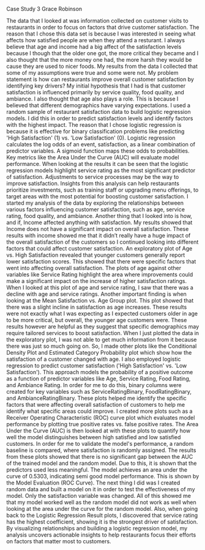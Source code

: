 Case Study 3
Grace Robinson

The data that I looked at was information collected on customer visits to restaurants in order to focus on factors that drive customer satisfaction. The reason that I chose this data set is because I was interested in seeing what affects how satisfied people are when they attend a resturant. I always believe that age and income had a big affect of the satisfaction levels because I though that the older one got, the more critical they became and I also thought that the more money one had, the more harsh they would be cause they are used to nicer foods. My results from the data I collected that some of my assumptions were true and some were not.
My problem statement is how can restaurants improve overall customer satisfaction by identifying key drivers? My initial hypothesis that I had is that customer satisfaction is influenced primarily by service quality, food quality, and ambiance. I also thought that age also plays a role. This is because I believed that different demographics have varying expectations. I used a random sample of restaurant satisfaction data to build logistic regression models. I did this in order to predict satisfaction levels and identify factors with the highest impact. The reason that I chose logistic regression is because it is effective for binary classification problems like predicting 'High Satisfaction' (1) vs. 'Low Satisfaction' (0). Logistic regression calculates the log odds of an event, satisfaction, as a linear combination of predictor variables. A sigmoid function maps these odds to probabilities. Key metrics like the Area Under the Curve (AUC) will evaluate model performance. When looking at the results it can be seen that the logistic regression models highlight service rating as the most significant predictor of satisfaction. Adjustments to service processes may be the way to improve satisfaction. Insights from this analysis can help restaurants prioritize investments, such as training staff or upgrading menu offerings, to target areas with the most potential for boosting customer satisfaction.
I started my analysis of the data by exploring the relationships between various factors influencing customer satisfaction, such as age, service rating, food quality, and ambiance. Another thing that I looked into is how, and if, Income affected anything with satisfaction. My results showed that Income does not have a significant impact on overall satisfaction. These results with income showed me that it didn’t really have a huge impact of the overall satisfaction of the customers so I continued looking into different factors that could affect customer satisfaction. An exploratory plot of Age vs. High Satisfaction revealed that younger customers generally report lower satisfaction scores. This showed that there were specific factors that went into affecting overall satisfaction. The plots of age against other variables like Service Rating highlight the area where improvements could make a significant impact on the increase of higher satisfaction ratings. When I looked at this plot of age and service rating, I saw that there was a decline with age and service ratings. Another important finding is when looking at the Mean Satisfaction vs. Age Group plot. This plot showed that there was a slight incline in satisfaction as age increases. These results were not exactly what I was expecting as I expected customers older in age to be more critical, but overall, the younger age customers were. These results however are helpful as they suggest that specific demographics may require tailored services to boost satisfaction.
When I just plotted the data in the exploratory plot, I was not able to get much information from it because there was just so much going on. So, I made other plots like the Conditional Density Plot and Estimated Category Probability plot which show how the satisfaction of a customer changed with age. I also employed logistic regression to predict customer satisfaction ('High Satisfaction' vs. 'Low Satisfaction'). This approach models the probability of a positive outcome as a function of predictor variables like Age, Service Rating, Food Rating, and Ambiance Rating. In order for me to do this, binary columns were created for key variables such as ServiceRatingBinary, FoodRatingBinary, and AmbianceRatingBinary. These plots helped me identify the specific factors that were affecting overall satisfaction of customers to help me identify what specific areas could improve. I created more plots such as a Receiver Operating Characteristic (ROC) curve plot which evaluates model performance by plotting true positive rates vs. false positive rates. The Area Under the Curve (AUC) is then looked at with these plots to quantify how well the model distinguishes between high satisfied and low satisfied customers. In order for me to validate the model's performance, a random baseline is compared, where satisfaction is randomly assigned. The results from these plots showed that there is no significant gap between the AUC of the trained model and the random model. Due to this, it is shown that the predictors used less meaningful. The model achieves an area under the curve of 0.5303, indicating semi good model performance. This is shown by the Model Evaluation (ROC Curve). The next thing I did was I created random data and built a model on it in order to test the effectiveness of my model. Only the satisfaction variable was changed. All of this showed me that my model worked well as the random model did not work as well when looking at the area under the curve for the random model. Also, when going back to the Logistic Regression Result plots, I discovered that service rating has the highest coefficient, showing it is the strongest driver of satisfaction. By visualizing relationships and building a logistic regression model, my analysis uncovers actionable insights to help restaurants focus their efforts on factors that matter most to customers.
